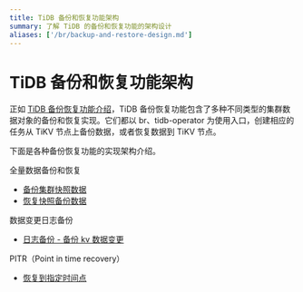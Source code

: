 ```yaml
---
title: TiDB 备份和恢复功能架构
summary: 了解 TiDB 的备份和恢复功能的架构设计
aliases: ['/br/backup-and-restore-design.md']
---
```


# TiDB 备份和恢复功能架构

正如 [TiDB 备份恢复功能介绍](/br/br-overview.md)，TiDB 备份恢复功能包含了多种不同类型的集群数据对象的备份和恢复实现。它们都以 br、tidb-operator 为使用入口，创建相应的任务从 TiKV 节点上备份数据，或者恢复数据到 TiKV 节点。

下面是各种备份恢复功能的实现架构介绍。

全量数据备份和恢复

- [备份集群快照数据](/br/br-snapshot-architecture.md#备份集群快照数据)
- [恢复快照备份数据](/br/br-snapshot-architecture.md#恢复快照备份数据)

数据变更日志备份

- [日志备份 - 备份 kv 数据变更](/br/br-log-architecture.md#进行日志备份)

PITR（Point in time recovery）

- [恢复到指定时间点](/br/br-log-architecture.md#进行-pitr)
